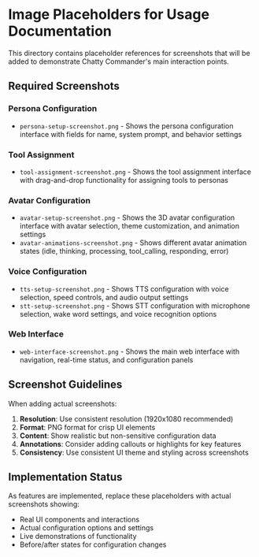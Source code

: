 # Image Placeholders for Usage Documentation

This directory contains placeholder references for screenshots that will be added to demonstrate Chatty Commander's main interaction points.

## Required Screenshots

### Persona Configuration

- `persona-setup-screenshot.png` - Shows the persona configuration interface with fields for name, system prompt, and behavior settings

### Tool Assignment

- `tool-assignment-screenshot.png` - Shows the tool assignment interface with drag-and-drop functionality for assigning tools to personas

### Avatar Configuration

- `avatar-setup-screenshot.png` - Shows the 3D avatar configuration interface with avatar selection, theme customization, and animation settings
- `avatar-animations-screenshot.png` - Shows different avatar animation states (idle, thinking, processing, tool_calling, responding, error)

### Voice Configuration

- `tts-setup-screenshot.png` - Shows TTS configuration with voice selection, speed controls, and audio output settings
- `stt-setup-screenshot.png` - Shows STT configuration with microphone selection, wake word settings, and voice recognition options

### Web Interface

- `web-interface-screenshot.png` - Shows the main web interface with navigation, real-time status, and configuration panels

## Screenshot Guidelines

When adding actual screenshots:

1. **Resolution**: Use consistent resolution (1920x1080 recommended)
1. **Format**: PNG format for crisp UI elements
1. **Content**: Show realistic but non-sensitive configuration data
1. **Annotations**: Consider adding callouts or highlights for key features
1. **Consistency**: Use consistent UI theme and styling across screenshots

## Implementation Status

As features are implemented, replace these placeholders with actual screenshots showing:

- Real UI components and interactions
- Actual configuration options and settings
- Live demonstrations of functionality
- Before/after states for configuration changes
